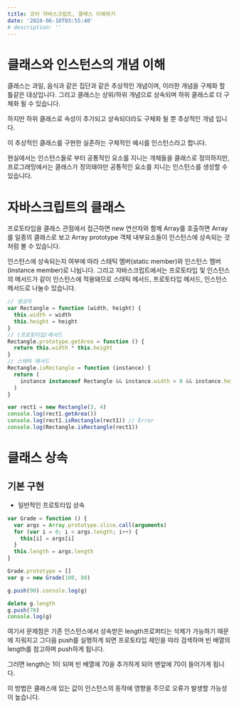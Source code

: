 ```yaml
---
title: 코어 자바스크립트, 클래스 이해하기
date: '2024-06-10T03:55:40'
# description: ''
---
```


# 클래스와 인스턴스의 개념 이해

클래스는 과일, 음식과 같은 집단과 같은 추상적인 개념이며, 이러한 개념을 구체화 할 틀같은 대상입니다. 그리고 클래스는 상위/하위 개념으로 상속되며 하위 클래스로 더 구체화 될 수 있습니다.

하지만 하위 클래스로 속성이 추가되고 상속되더라도 구체화 될 뿐 추상적인 개념 입니다.

이 추상적인 클래스를 구현한 실존하는 구체적인 예시를 인스턴스라고 합니다.

현실에서는 인스턴스들로 부터 공통적인 요소를 지니는 개체들을 클래스로 정의하지만, 프로그래밍에서는 클래스가 정의돼야만 공통적인 요소를 지니는 인스턴스를 생성할 수 있습니다.

# 자바스크립트의 클래스

프로토타입을 클래스 관점에서 접근하면 new 연산자와 함께 Array를 호출하면 Array를 일종의 클래스로 보고 Array prototype 객체 내부요소들이 인스턴스에 상속되는 것처럼 볼 수 있습니다.

인스턴스에 상속되는지 여부에 따라 스태틱 멤버(static member)와 인스턴스 멤버(instance member)로 나뉩니다. 그리고 자바스크립트에서는 프로토타입 및 인스턴스의 메서드가 같이 인스턴스에 적용돼므로 스태틱 메서드, 프로토타입 메서드, 인스턴스 메서드로 나눌수 있습니다.

```jsx
// 생성자
var Rectangle = function (width, height) {
  this.width = width
  this.height = height
}
// (프로토타입)메서드
Rectangle.prototype.getArea = function () {
  return this.width * this.height
}
// 스태틱 메서드
Rectangle.isRectangle = function (instance) {
  return (
    instance instanceof Rectangle && instance.width > 0 && instance.height > 0
  )
}

var rect1 = new Rectangle(3, 4)
console.log(rect1.getArea())
console.log(rect1.isRectangle(rect1)) // Error
console.log(Rectangle.isRectangle(rect1))
```

# 클래스 상속

## 기본 구현

- 일반적인 프로토타입 상속

```jsx
var Grade = function () {
  var args = Array.prototype.slice.call(arguments)
  for (var i = 0; i < args.length; i++) {
    this[i] = args[i]
  }
  this.length = args.length
}

Grade.prototype = []
var g = new Grade(100, 80)

g.push(90).console.log(g)

delete g.length
g.push(70)
console.log(g)
```

여기서 문제점은 기존 인스턴스에서 상속받은 length프로퍼티는 삭제가 가능하기 때문에 지워지고 그다음 push를 실행하게 되면 프로토타입 체인을 따라 검색하며 빈 배열의 length를 참고하며 push하게 됩니다.

그러면 length는 1이 되며 빈 배열에 70을 추가하게 되어 맨앞에 70이 들어가게 됩니다.

이 방법은 클래스에 있는 값이 인스턴스의 동작에 영향을 주므로 오류가 발생할 가능성이 높습니다.
